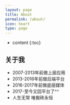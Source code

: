 ```yaml
---
layout: page
title: About
permalink: /about/
icon: heart
type: page
---
```


* content
{:toc}

## 关于我

* 2007-2013年前做上层应用
* 2013-2016年前做后端平台
* 2016-2017年前做底层媒体 
* 2017-至今又回平台了^_^_
* 人生无常 唯搬砖永恒
